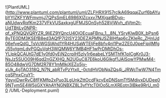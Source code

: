 ![PlantUML](http://www.plantuml.com/plantuml/uml/ZLFHRX9157rclkA69qqajZurf6bAYubYYIZKFYWFmymjJ7QPsSmEL6986XlZcxxv7MXjgatBDyp-aNUdwvRqfKm237VFkVUSaxkxgUFMJSOnSyh528VjWvh_dVtm2t-UdTBtjLy0NPR-qf_xPNQQVQRYZR_9liEZ9YQncU4OjOEcuaFBnu_1__8N_YSryKlwB0X_bPsn68yTE0DM3KSEfB8ed3AQfP7I2ISY23DEZAPMNJSZ8IHfap6cZKIeRc_ZHnIJd06efyeQdG_TsVcWGSIAhd1YR4HUSaWTEljFe8bfv4nI1Pw2ZE0J0peFjpjIMfgJ55vtgmLdvPGQuVqH3WQMW6Y1MB4HF1wPrDMtDhOs-YLlpkQCAUtG7dE1y0fd0yEjN2crpIH5zly1r6eabeLYSMThfK1oICgKr0J3-NsJz5SUO09H6qd2nGZXHQ_N2UGuC87E6koU6Glkgf1JAlSowYPMwM4-85O48dwVG7DM2R78Y1mMIkjXEZo5jy-xlJk_4gTAO318Q_N7N_abRTvPzYtxIl_-0ctdHVObNqZQs4j_JRWcTwW7N4TmcqSPnxCruY1-YqyvjDwrRvC8fFKMfp2xPuo3LgUnkZttOcdFkcyEeDNSsmTf5MdivxDUDee09NTym5E4W5jjGXYAhAYNGNBXZ8L3yfYtcT0lOo5LmXREotn3lBke9RrU_m00 /UML-Deployment.puml) 
